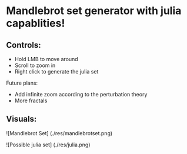 # Mandlebrot set generator with julia capablities!

## Controls:
- Hold LMB to move around 
- Scroll to zoom in
- Right click to generate the julia set

Future plans:
- Add infinite zoom according to the perturbation theory
- More fractals

## Visuals:

![Mandlebrot Set] (./res/mandlebrotset.png)

![Possible julia set] (./res/julia.png)
